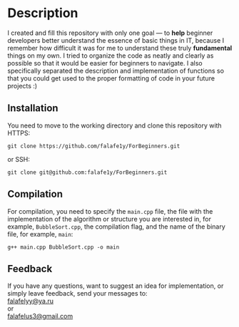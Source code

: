 # Description
I created and fill this repository with only one goal — to **help** beginner developers better understand the essence of basic things in IT, because I remember how difficult it was for me to understand these truly **fundamental** things on my own. I tried to organize the code as neatly and clearly as possible so that it would be easier for beginners to navigate. I also specifically separated the description and implementation of functions so that you could get used to the proper formatting of code in your future projects :)

## Installation
You need to move to the working directory and clone this repository with HTTPS:

```git clone https://github.com/falafe1y/ForBeginners.git```  

or SSH:  

```git clone git@github.com:falafe1y/ForBeginners.git```

## Compilation

For compilation, you need to specify the `main.cpp` file, the file with the implementation of the algorithm or structure you are interested in, for example, `BubbleSort.cpp`, the compilation flag, and the name of the binary file, for example, `main`:

```g++ main.cpp BubbleSort.cpp -o main```

## Feedback

If you have any questions, want to suggest an idea for implementation, or simply leave feedback, send your messages to:  
falafelyy@ya.ru  
or  
falafelus3@gmail.com
